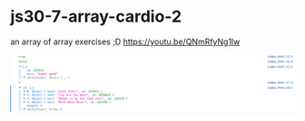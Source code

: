 # js30-7-array-cardio-2
an array of array exercises ;D https://youtu.be/QNmRfyNg1lw

![the output of the index.html file in the developer console of a browser](finish-array-cardio.png)
